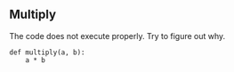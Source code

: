 ## Multiply

The code does not execute properly. Try to figure out why.

```
def multiply(a, b):
    a * b
```
